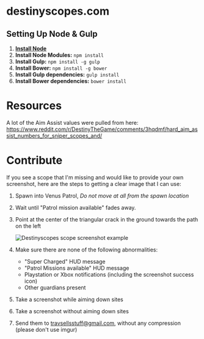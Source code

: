# destinyscopes.com
## Setting Up Node & Gulp
1. __[Install Node](https://nodejs.org/download)__
2. __Install Node Modules:__    `npm install`
3. __Install Gulp:__   `npm install -g gulp`
4. __Install Bower:__ `npm install -g bower`
5. __Install Gulp dependencies:__ `gulp install`
6. __Install Bower dependencies:__ `bower install`

# Resources
A lot of the Aim Assist values were pulled from here: https://www.reddit.com/r/DestinyTheGame/comments/3hqdmf/hard_aim_assist_numbers_for_sniper_scopes_and/

# Contribute
If you see a scope that I'm missing and would like to provide your own screenshot, here are the steps to getting a clear image that I can use:

1. Spawn into Venus Patrol, *Do not move at all from the spawn location*
2. Wait until "Patrol mission available" fades away.
3. Point at the center of the triangular crack in the ground towards the path on the left

    ![Destinyscopes scope screenshot example](http://destinyscopes.com/resources/images/scope-images/hakke-atb-long-range-ads.jpg)


4. Make sure there are none of the following abnormalities:
    * "Super Charged" HUD message
    * "Patrol Missions available" HUD message
    * Playstation or Xbox notifications (including the screenshot success icon)
    * Other guardians present

5. Take a screenshot while aiming down sites
6. Take a screenshot without aiming down sites
7. Send them to travsellsstuff@gmail.com, without any compression (please don't use imgur)

